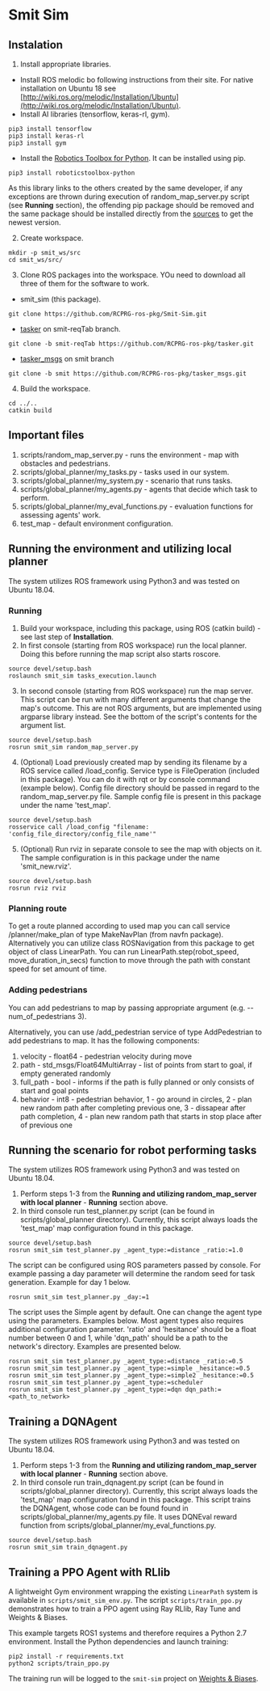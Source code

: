 # Smit Sim

## Instalation

1. Install appropriate libraries.
- Install ROS melodic bo following instructions from their site. For native installation on Ubuntu 18 see [http://wiki.ros.org/melodic/Installation/Ubuntu](http://wiki.ros.org/melodic/Installation/Ubuntu).
- Install AI libraries (tensorflow, keras-rl, gym).
```
pip3 install tensorflow
pip3 install keras-rl
pip3 install gym
```
- Install the [Robotics Toolbox for Python](https://github.com/petercorke/robotics-toolbox-python). It can be installed using pip.
```
pip3 install roboticstoolbox-python
```
As this library links to the others created by the same developer, if any exceptions are thrown during execution of random_map_server.py script (see **Running** section), the offending pip package should be removed and the same package should be installed directly from the [sources](https://github.com/petercorke) to get the newest version.

2. Create workspace.
```
mkdir -p smit_ws/src
cd smit_ws/src/
```
3. Clone ROS packages into the workspace. YOu need to download all three of them for the software to work.
- smit_sim (this package).
```
git clone https://github.com/RCPRG-ros-pkg/Smit-Sim.git
```
- [tasker](https://github.com/RCPRG-ros-pkg/tasker/tree/smit-reqTab) on smit-reqTab branch.
```
git clone -b smit-reqTab https://github.com/RCPRG-ros-pkg/tasker.git
```
- [tasker_msgs](https://github.com/RCPRG-ros-pkg/tasker_msgs/tree/smit) on smit branch
```
git clone -b smit https://github.com/RCPRG-ros-pkg/tasker_msgs.git
```
4. Build the workspace.
```
cd ../..
catkin build
```

## Important files
1. scripts/random_map_server.py - runs the environment - map with obstacles and pedestrians.
2. scripts/global_planner/my_tasks.py - tasks used in our system.
3. scripts/global_planner/my_system.py - scenario that runs tasks.
4. scripts/global_planner/my_agents.py - agents that decide which task to perform.
5. scripts/global_planner/my_eval_functions.py - evaluation functions for assessing agents' work.
6. test_map - default environment configuration.

## Running the environment and utilizing local planner
The system utilizes ROS framework using Python3 and was tested on Ubuntu 18.04.

### Running

1. Build your workspace, including this package, using ROS (catkin build) - see last step of **Installation**.
2. In first console (starting from ROS workspace) run the local planner. Doing this before running the map script also starts roscore.
```
source devel/setup.bash
roslaunch smit_sim tasks_execution.launch
```
3. In second console (starting from ROS workspace) run the map server. This script can be run with many different arguments that change the map's outcome. This are not ROS arguments, but are implemented using argparse library instead. See the bottom of the script's contents for the argument list.
```
source devel/setup.bash
rosrun smit_sim random_map_server.py
```
4. (Optional) Load previously created map by sending its filename by a ROS service called /load_config. Service type is FileOperation (included in this package). You can do it with rqt or by console command (example below). Config file directory should be passed in regard to the random_map_server.py file. Sample config file is present in this package under the name 'test_map'.
```
source devel/setup.bash
rosservice call /load_config "filename: 'config_file_directory/config_file_name'"
```
5. (Optional) Run rviz in separate console to see the map with objects on it. The sample configuration is in this package under the name 'smit_new.rviz'.
```
source devel/setup.bash
rosrun rviz rviz
```

### Planning route

To get a route planned according to used map you can call service /planner/make_plan of type MakeNavPlan (from navfn package). Alternatively you can utilize class ROSNavigation from this package to get object of class LinearPath. You can run LinearPath.step(robot_speed, move_duration_in_secs) function to move through the path with constant speed for set amount of time.

### Adding pedestrians

You can add pedestrians to map by passing appropriate argument (e.g. --num_of_pedestrians 3).

Alternatively, you can use /add_pedestrian service of type AddPedestrian to add pedestrians to map. It has the following components:
1. velocity - float64 - pedestrian velocity during move
2. path - std_msgs/Float64MultiArray - list of points from start to goal, if empty generated randomly
3. full_path - bool - informs if the path is fully planned or only consists of start and goal points
4. behavior - int8 - pedestrian behavior, 1 - go around in circles, 2 - plan new random path after completing previous one, 3 - dissapear after path completion, 4 - plan new random path that starts in stop place after of previous one

## Running the scenario for robot performing tasks
The system utilizes ROS framework using Python3 and was tested on Ubuntu 18.04.

1. Perform steps 1-3 from the **Running and utilizing random_map_server with local planner** - **Running** section above.
2. In third console run test_planner.py script (can be found in scripts/global_planner directory). Currently, this script always loads the 'test_map' map configuration found in this package.
```
source devel/setup.bash
rosrun smit_sim test_planner.py _agent_type:=distance _ratio:=1.0
```
The script can be configured using ROS parameters passed by console. For example passing a day parameter will determine the random seed for task generation. Example for day 1 below.
```
rosrun smit_sim test_planner.py _day:=1
```
The script uses the Simple agent by default. One can change the agent type using the parameters. Examples below. Most agent types also requires additional configuration parameter. 'ratio' and 'hesitance' should be a float number between 0 and 1, while 'dqn_path' should be a path to the network's directory. Examples are presented below.
```
rosrun smit_sim test_planner.py _agent_type:=distance _ratio:=0.5
rosrun smit_sim test_planner.py _agent_type:=simple _hesitance:=0.5
rosrun smit_sim test_planner.py _agent_type:=simple2 _hesitance:=0.5
rosrun smit_sim test_planner.py _agent_type:=scheduler
rosrun smit_sim test_planner.py _agent_type:=dqn dqn_path:=<path_to_network>
```

## Training a DQNAgent
The system utilizes ROS framework using Python3 and was tested on Ubuntu 18.04.

1. Perform steps 1-3 from the **Running and utilizing random_map_server with local planner** - **Running** section above.
2. In third console run train_dqnagent.py script (can be found in scripts/global_planner directory). Currently, this script always loads the 'test_map' map configuration found in this package. This script trains the DQNAgent, whose code can be found found in scripts/global_planner/my_agents.py file. It uses DQNEval reward function from scripts/global_planner/my_eval_functions.py.
```
source devel/setup.bash
rosrun smit_sim train_dqnagent.py
```

## Training a PPO Agent with RLlib
A lightweight Gym environment wrapping the existing `LinearPath` system is available in `scripts/smit_sim_env.py`.
The script `scripts/train_ppo.py` demonstrates how to train a PPO agent using Ray RLlib, Ray Tune and Weights & Biases.

This example targets ROS1 systems and therefore requires a Python 2.7 environment.
Install the Python dependencies and launch training:
```
pip2 install -r requirements.txt
python2 scripts/train_ppo.py
```

The training run will be logged to the `smit-sim` project on [Weights & Biases](https://wandb.ai/).
